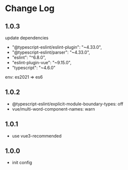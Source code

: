 # Change Log

## 1.0.3

update dependencies
- "@typescript-eslint/eslint-plugin": "~4.33.0",
- "@typescript-eslint/parser": "~4.33.0",
- "eslint": "^6.8.0",
- "eslint-plugin-vue": "~9.15.0",
- "typescript": "~4.6.0"

env: es2021 => es6

## 1.0.2

- @typescript-eslint/explicit-module-boundary-types: off
- vue/multi-word-component-names: warn

## 1.0.1

- use vue3-recommended

## 1.0.0

- init config
